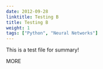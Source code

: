 ```yaml
---
date: 2012-09-28
linktitle: Testing B
title: Testing B
weight: 1
tags: ["Python", "Neural Networks"]
---
```


This is a test file for summary!


<!--more-->

MORE